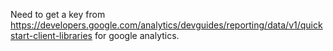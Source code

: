 Need to get a key from https://developers.google.com/analytics/devguides/reporting/data/v1/quickstart-client-libraries for google analytics.